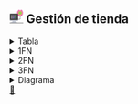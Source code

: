 ## <img src="https://raw.githubusercontent.com/FJrodafo/University/main/DAW/BAE/T08_Gestion_de_tienda/Computer.png" width="24" height="24"> Gestión de tienda

<details>
<summary>Tabla</summary>

| id_producto | nombre        | categoria                  | precio | dni_cliente | nombre_cliente | direccion_envio                         |
| :---------: | :------------ | :------------------------- | :----: | :---------: | :------------- | :-------------------------------------- |
| 1           | Laptop HP     | Electrónicos, Informática. | 800    | 12345678A   | Juan           | Calle 1, Ciudad A. / Calle 2, Ciudad A. |
| 2           | Camiseta Nike | Ropa, Deportes.            | 30     | 23456789B   | María          | Calle 3, Ciudad B.                      |
| 3           | Libro "Dune"  | Libros, Ciencia Ficción.   | 20     | 34567891C   | Juan           | Calle 1, Ciudad A.                      |
</details>
<details>
<summary>1FN</summary>

| id_producto | tipo_producto | marca | titulo | categoria       | precio | dni_cliente | nombre_cliente | direccion_envio    |
| :---------: | :------------ | :---- | :----- | :-------------- | :----: | :---------: | :------------- | :----------------- |
| 1           | Laptop        | HP    | Null   | Electrónicos    | 800    | 12345678A   | Juan           | Calle 1, Ciudad A. |
| 1           | Laptop        | HP    | Null   | Electrónicos    | 800    | 12345678A   | Juan           | Calle 2, Ciudad A. |
| 1           | Laptop        | HP    | Null   | Informática     | 800    | 12345678A   | Juan           | Calle 1, Ciudad A. |
| 1           | Laptop        | HP    | Null   | Informática     | 800    | 12345678A   | Juan           | Calle 2, Ciudad A. |
| 2           | Camiseta      | Nike  | Null   | Ropa            | 30     | 23456789B   | María          | Calle 3, Ciudad B. |
| 2           | Camiseta      | Nike  | Null   | Deportes        | 30     | 23456789B   | María          | Calle 3, Ciudad B. |
| 3           | Libro         | Null  | Dune   | Libros          | 20     | 34567891C   | Juan           | Calle 1, Ciudad A. |
| 3           | Libro         | Null  | Dune   | Ciencia Ficción | 20     | 34567891C   | Juan           | Calle 1, Ciudad A. |
</details>
<details>
<summary>2FN</summary>

| id_producto | tipo_producto | fabricante | marca | titulo | precio |
| :---------: | :------------ | :--------- | :---- | :----- | :----: |
| 1           | Laptop        | HP         | Null  | Null   | 800    |
| 2           | Camiseta      | Null       | Nike  | Null   | 30     |
| 3           | Libro         | Null       | Null  | Dune   | 20     |

| id_categoria | nombre_categoria |
| :----------: | :--------------- |
| 1            | Electrónicos     |
| 2            | Informática      |
| 3            | Ropa             |
| 4            | Deportes         |
| 5            | Libros           |
| 6            | Ciencia Ficción  |

| id_producto | id_categoria |
| :---------: | :----------: |
| 1           | 1            |
| 1           | 2            |
| 2           | 3            |
| 2           | 4            |
| 3           | 5            |
| 3           | 6            |

| dni_cliente | nombre_cliente |
| :---------: | :------------- |
| 12345678A   | Juan           |
| 23456789B   | María          |
| 34567891C   | Juan           |

| id_pedido | dni_cliente | costo_total |
| :-------: | :---------: | :---------: |
| 1         | 12345678A   | 800         |
| 2         | 23456789B   | 30          |
| 3         | 34567891C   | 20          |

| id_pedido | id_producto | cantidad |
| :-------: | :---------: | :------: |
| 1         | 1           | 1        |
| 2         | 2           | 1        |
| 3         | 3           | 1        |

| id_direccion | calle   | ciudad    |
| :----------: | :------ | :-------- |
| 1            | Calle 1 | Ciudad A. |
| 2            | Calle 2 | Ciudad A. |
| 3            | Calle 3 | Ciudad B. |

| dni_cliente | id_direccion |
| :---------: | :----------: |
| 12345678A   | 1            |
| 12345678A   | 2            |
| 23456789B   | 3            |
| 34567891C   | 1            |
</details>
<details>
<summary>3FN</summary>

| id_producto | precio |
| :---------: | :----: |
| 1           | 800    |
| 2           | 30     |
| 3           | 20     |

| id_laptop | id_producto | fabricante |
| :-------: | :---------: | :--------- |
| 1         | 1           | HP         |

| id_camiseta | id_producto | marca |
| :---------: | :---------: | :---- |
| 1           | 2           | Nike  |

| id_libro | id_producto | titulo |
| :------: | :---------: | :----- |
| 1        | 3           | Dune   |

| id_categoria | nombre_categoria |
| :----------: | :--------------- |
| 1            | Electrónicos     |
| 2            | Informática      |
| 3            | Ropa             |
| 4            | Deportes         |
| 5            | Libros           |
| 6            | Ciencia Ficción  |

| id_producto | id_categoria |
| :---------: | :----------: |
| 1           | 1            |
| 1           | 2            |
| 2           | 3            |
| 2           | 4            |
| 3           | 5            |
| 3           | 6            |

| dni_cliente | nombre_cliente |
| :---------: | :------------- |
| 12345678A   | Juan           |
| 23456789B   | María          |
| 34567891C   | Juan           |

| id_pedido | dni_cliente | costo_total |
| :-------: | :---------: | :---------: |
| 1         | 12345678A   | 800         |
| 2         | 23456789B   | 30          |
| 3         | 34567891C   | 20          |

| id_pedido | id_producto | cantidad |
| :-------: | :---------: | :------: |
| 1         | 1           | 1        |
| 2         | 2           | 1        |
| 3         | 3           | 1        |

| id_direccion | calle   | ciudad    |
| :----------: | :------ | :-------- |
| 1            | Calle 1 | Ciudad A. |
| 2            | Calle 2 | Ciudad A. |
| 3            | Calle 3 | Ciudad B. |

| dni_cliente | id_direccion |
| :---------: | :----------: |
| 12345678A   | 1            |
| 12345678A   | 2            |
| 23456789B   | 3            |
| 34567891C   | 1            |
</details>
<details>
<summary>Diagrama</summary>
<img src="https://raw.githubusercontent.com/FJrodafo/University/main/DAW/BAE/T08_Gestion_de_tienda/Diagram.drawio.svg">
</details>

<link rel="stylesheet" href="./../../../README.css">
<a class="scrollup" href="#top">&#x1F53C</a>